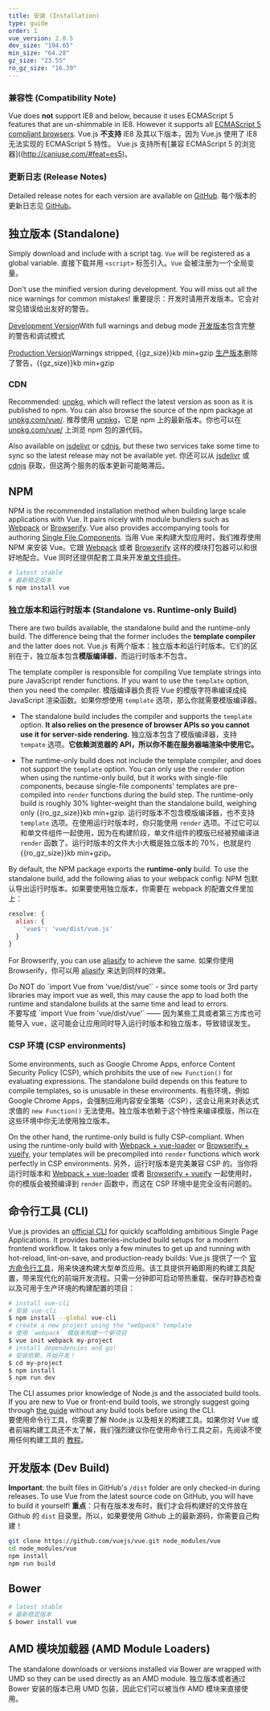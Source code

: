 ```yaml
---
title: 安装 (Installation)
type: guide
order: 1
vue_version: 2.0.5
dev_size: "194.65"
min_size: "64.28"
gz_size: "23.55"
ro_gz_size: "16.39"
---
```


### 兼容性 (Compatibility Note)

Vue does **not** support IE8 and below, because it uses ECMAScript 5 features that are un-shimmable in IE8. However it supports all [ECMAScript 5 compliant browsers](http://caniuse.com/#feat=es5).
Vue.js **不支持** IE8 及其以下版本，因为 Vue.js 使用了 IE8 无法实现的 ECMAScript 5 特性。 Vue.js 支持所有[兼容 ECMAScript 5 的浏览器]((http://caniuse.com/#feat=es5)。

### 更新日志 (Release Notes)

Detailed release notes for each version are available on [GitHub](https://github.com/vuejs/vue/releases).
每个版本的更新日志见 [GitHub](https://github.com/vuejs/vue/releases)。

## 独立版本 (Standalone)

Simply download and include with a script tag. `Vue` will be registered as a global variable.
直接下载并用 `<script>` 标签引入。`Vue` 会被注册为一个全局变量。

<p class="tip">Don't use the minified version during development. You will miss out all the nice warnings for common mistakes!
重要提示：开发时请用开发版本。它会对常见错误给出友好的警告。</p>

<div id="downloads">
<a class="button" href="/js/vue.js" download>Development Version</a><span class="light info">With full warnings and debug mode</span>
<a class="button" href="/js/vue.js" download>开发版本</a><span class="light info">包含完整的警告和调试模式</span>

<a class="button" href="/js/vue.min.js" download>Production Version</a><span class="light info">Warnings stripped, {{gz_size}}kb min+gzip</span>
<a class="button" href="/js/vue.min.js" download>生产版本</a><span class="light info">删除了警告，{{gz_size}}kb min+gzip</span>
</div>

### CDN

Recommended: [unpkg](https://unpkg.com/vue/dist/vue.js), which will reflect the latest version as soon as it is published to npm. You can also browse the source of the npm package at [unpkg.com/vue/](https://unpkg.com/vue/).
推荐使用 [unpkg](https://unpkg.com/vue/dist/vue.min.js)，它是 npm 上的最新版本。你也可以在 [unpkg.com/vue/](https://unpkg.com/vue/) 上浏览 npm 包的源代码。

Also available on [jsdelivr](//cdn.jsdelivr.net/vue/{{vue_version}}/vue.js) or [cdnjs](//cdnjs.cloudflare.com/ajax/libs/vue/{{vue_version}}/vue.js), but these two services take some time to sync so the latest release may not be available yet.
你还可以从 [jsdelivr](//cdn.jsdelivr.net/vue/{{vue_version}}/vue.min.js) 或 [cdnjs](//cdnjs.cloudflare.com/ajax/libs/vue/{{vue_version}}/vue.min.js) 获取，但这两个服务的版本更新可能略滞后。

## NPM

NPM is the recommended installation method when building large scale applications with Vue. It pairs nicely with module bundlers such as [Webpack](http://webpack.github.io/) or [Browserify](http://browserify.org/). Vue also provides accompanying tools for authoring [Single File Components](single-file-components.html).
当用 Vue 来构建大型应用时，我们推荐使用 NPM 来安装 Vue。它跟 [Webpack](http://webpack.github.io/) 或者 [Browserify](http://browserify.org/) 这样的模块打包器可以和很好地配合。Vue 同时还提供配套工具来开发[单文件组件](single-file-components.html)。

``` bash
# latest stable
# 最新稳定版本
$ npm install vue
```

### 独立版本和运行时版本 (Standalone vs. Runtime-only Build)

There are two builds available, the standalone build and the runtime-only build. The difference being that the former includes the **template compiler** and the latter does not.
Vue.js 有两个版本：独立版本和运行时版本。它们的区别在于，独立版本包含**模版编译器**，而运行时版本不包含。

The template compiler is responsible for compiling Vue template strings into pure JavaScript render functions. If you want to use the `template` option, then you need the compiler.
模版编译器负责将 Vue 的模版字符串编译成纯 JavaScript 渲染函数。如果你想使用 `template` 选项，那么你就需要模版编译器。

- The standalone build includes the compiler and supports the `template` option. **It also relies on the presence of browser APIs so you cannot use it for server-side rendering.**
独立版本包含了模版编译器，支持 `tempate` 选项。**它依赖浏览器的 API，所以你不能在服务器端渲染中使用它。**

- The runtime-only build does not include the template compiler, and does not support the `template` option. You can only use the `render` option when using the runtime-only build, but it works with single-file components, because single-file components' templates are pre-compiled into `render` functions during the build step. The runtime-only build is roughly 30% lighter-weight than the standalone build, weighing only {{ro_gz_size}}kb min+gzip.
运行时版本不包含模版编译器，也不支持 `template` 选项。在使用运行时版本时，你只能使用 `render` 选项。不过它可以和单文件组件一起使用，因为在构建阶段，单文件组件的模版已经被预编译进 `render` 函数了。运行时版本的文件大小大概是独立版本的 70%，也就是约 {{ro_gz_size}}kb min+gzip。

By default, the NPM package exports the **runtime-only** build. To use the standalone build, add the following alias to your webpack config:
NPM  包默认导出运行时版本。如果要使用独立版本，你需要在 webpack 的配置文件里加上：

``` js
resolve: {
  alias: {
    'vue$': 'vue/dist/vue.js'
  }
}
```

For Browserify, you can use [aliasify](https://github.com/benbria/aliasify) to achieve the same.
如果你使用 Browserify，你可以用 [aliasify](https://github.com/benbria/aliasify) 来达到同样的效果。

<p class="tip">Do NOT do `import Vue from 'vue/dist/vue'` - since some tools or 3rd party libraries may import vue as well, this may cause the app to load both the runtime and standalone builds at the same time and lead to errors.<br>不要写成 `import Vue from 'vue/dist/vue'` —— 因为某些工具或者第三方库也可能导入 vue，这可能会让应用同时导入运行时版本和独立版本，导致错误发生。</p>

### CSP 环境 (CSP environments)

Some environments, such as Google Chrome Apps, enforce Content Security Policy (CSP), which prohibits the use of `new Function()` for evaluating expressions. The standalone build depends on this feature to compile templates, so is unusable in these environments.
有些环境，例如 Google Chrome Apps，会强制应用内容安全策略（CSP），这会让用来对表达式求值的 `new Function()` 无法使用。独立版本依赖于这个特性来编译模版，所以在这些环境中你无法使用独立版本。

On the other hand, the runtime-only build is fully CSP-compliant. When using the runtime-only build with [Webpack + vue-loader](https://github.com/vuejs-templates/webpack-simple) or [Browserify + vueify](https://github.com/vuejs-templates/browserify-simple), your templates will be precompiled into `render` functions which work perfectly in CSP environments.
另外，运行时版本是完美兼容 CSP 的。当你将运行时版本和 [Webpack + vue-loader](https://github.com/vuejs-templates/webpack-simple-2.0) 或者 [Browserify + vueify](https://github.com/vuejs-templates/browserify-simple-2.0) 一起使用时，你的模版会被预编译到 `render` 函数中，而这在 CSP 环境中是完全没有问题的。

## 命令行工具 (CLI)

Vue.js provides an [official CLI](https://github.com/vuejs/vue-cli) for quickly scaffolding ambitious Single Page Applications. It provides batteries-included build setups for a modern frontend workflow. It takes only a few minutes to get up and running with hot-reload, lint-on-save, and production-ready builds:
Vue.js 提供了一个 [官方命令行工具](https://github.com/vuejs/vue-cli)，用来快速构建大型单页应用。该工具提供开箱即用的构建工具配置，带来现代化的前端开发流程。只需一分钟即可启动带热重载、保存时静态检查以及可用于生产环境的构建配置的项目：

``` bash
# install vue-cli
# 安装 vue-cli
$ npm install --global vue-cli
# create a new project using the "webpack" template
# 使用 `webpack` 模版来构建一个新项目
$ vue init webpack my-project
# install dependencies and go!
# 安装依赖，开始开发！
$ cd my-project
$ npm install
$ npm run dev
```

<p class="tip">The CLI assumes prior knowledge of Node.js and the associated build tools. If you are new to Vue or front-end build tools, we strongly suggest going through <a href="./">the guide</a> without any build tools before using the CLI.<br>要使用命令行工具，你需要了解 Node.js 以及相关的构建工具。如果你对 Vue 或者前端构建工具还不太了解，我们强烈建议你在使用命令行工具之前，先阅读不使用任何构建工具的 <a href="./">教程</a>。</p>

## 开发版本 (Dev Build)

**Important**: the built files in GitHub's `/dist` folder are only checked-in during releases. To use Vue from the latest source code on GitHub, you will have to build it yourself!
**重点**：只有在版本发布时，我们才会将构建好的文件放在 Github 的 `dist` 目录里。所以，如果要使用 Github 上的最新源码，你需要自己构建！

``` bash
git clone https://github.com/vuejs/vue.git node_modules/vue
cd node_modules/vue
npm install
npm run build
```

## Bower

``` bash
# latest stable
# 最新稳定版本
$ bower install vue
```

## AMD 模块加载器 (AMD Module Loaders)

The standalone downloads or versions installed via Bower are wrapped with UMD so they can be used directly as an AMD module.
独立版本或者通过 Bower 安装的版本已用 UMD 包装，因此它们可以被当作 AMD 模块来直接使用。
